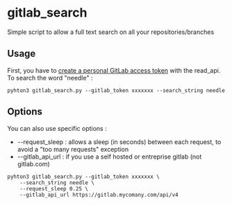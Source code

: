 # gitlab_search

Simple script to allow a full text search on all your repositories/branches

## Usage

First, you have to [create a personal GitLab access token](https://docs.gitlab.com/ee/user/profile/personal_access_tokens.html#creating-a-personal-access-token) with the read_api.
To search the word "needle" :

```
pyhton3 gitlab_search.py --gitlab_token xxxxxxx --search_string needle
```

## Options

You can also use specific options :

* --request_sleep : allows a sleep (in seconds) between each request, to avoid a "too many requests" exception
* --gitlab_api_url : if you use a self hosted or entreprise gitlab (not gitlab.com)

```
pyhton3 gitlab_search.py --gitlab_token xxxxxxx \
    --search_string needle \
    --request_sleep 0.25 \
    --gitlab_api_url https://gitlab.mycomany.com/api/v4
```
